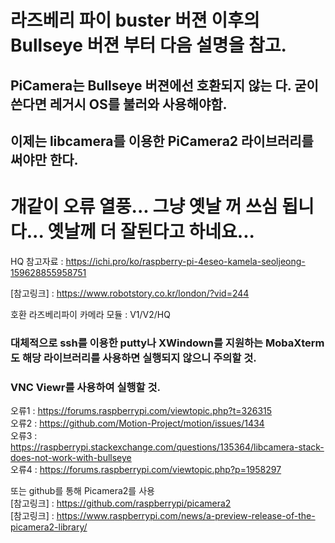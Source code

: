 # 라즈베리 파이 buster 버젼 이후의 Bullseye 버젼 부터 다음 설명을 참고.
## PiCamera는 Bullseye 버젼에선 호환되지 않는 다. 굳이 쓴다면 레거시 OS를 불러와 사용해야함. 
## 이제는 libcamera를 이용한 PiCamera2 라이브러리를 써야만 한다.


# 개같이 오류 열풍... 그냥 옛날 꺼 쓰심 됩니다... 옛날께 더 잘된다고 하네요...
HQ 참고자료 : https://ichi.pro/ko/raspberry-pi-4eseo-kamela-seoljeong-159628855958751


[참고링크] : https://www.robotstory.co.kr/london/?vid=244

호환 라즈베리파이 카메라 모듈 : V1/V2/HQ

### 대체적으로 ssh를 이용한 putty나 XWindown를 지원하는 MobaXterm도 해당 라이브러리를 사용하면 실행되지 않으니 주의할 것.
### VNC Viewr를 사용하여 실행할 것.

오류1 : https://forums.raspberrypi.com/viewtopic.php?t=326315 \
오류2 : https://github.com/Motion-Project/motion/issues/1434 \
오류3 : https://raspberrypi.stackexchange.com/questions/135364/libcamera-stack-does-not-work-with-bullseye \
오류4 : https://forums.raspberrypi.com/viewtopic.php?p=1958297

또는 github를 통해 Picamera2를 사용 \
[참고링크] : https://github.com/raspberrypi/picamera2 \
[참고링크] : https://www.raspberrypi.com/news/a-preview-release-of-the-picamera2-library/ 

